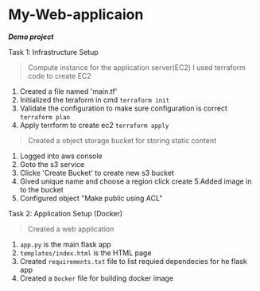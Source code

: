# My-Web-applicaion
***Demo project***

Task 1: Infrastructure Setup
>Compute instance for the application server(EC2)
I used terraform code to create EC2
1. Created a file named 'main.tf'
2. Initialized the teraform in cmd
    ``terraform init``
3. Validate the configuration to make sure configuration is correct
    ``terraform plan``
4. Apply terrform to create ec2
    ``terraform apply``

>Created a object storage bucket for storing static content

1. Logged into aws console
2. Goto the s3 service
3. Clicke 'Create Bucket' to create new s3 bucket
4. Gived unique name and choose a region click create
5.Added image in to the bucket 
6. Configured object "Make public using ACL"

Task 2: Application Setup (Docker)

>Created a web application

 1. `app.py` is the main flask app
 2. `templates/index.html` is the HTML page
 3. Created  `requirements.txt` file to list requied dependecies for he flask app
 4. Created a `Docker` file for building docker image
   


  

